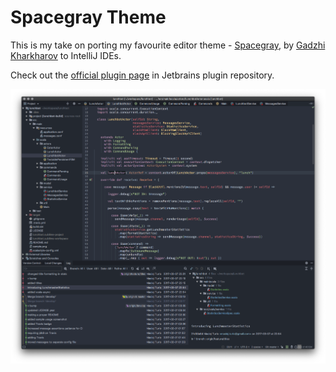 # Spacegray Theme

This is my take on porting my favourite editor theme - [Spacegray](https://kkga.github.io/spacegray/), by [Gadzhi Kharkharov](https://twitter.com/kkga_i) to IntelliJ IDEs.

Check out the [official plugin page](https://plugins.jetbrains.com/plugin/12122-spacegray-theme) in Jetbrains plugin repository.

![Code sample - scala](/screenshots/lunchbot.png)
